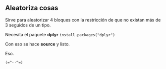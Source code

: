 ## Aleatoriza cosas

Sirve para aleatorizar 4 bloques con la restricción de que no existan más de 3 seguidos de un tipo.

Necesita el paquete **dplyr** `install.packages("dplyr")`

Con eso se hace **source** y listo. 

Eso.

`(=^··^=)`

